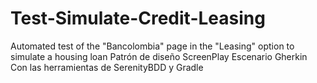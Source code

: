 # Test-Simulate-Credit-Leasing
Automated test of the "Bancolombia" page in the "Leasing" option to simulate a housing loan
Patrón de diseño ScreenPlay
Escenario Gherkin
Con las herramientas de SerenityBDD y Gradle
